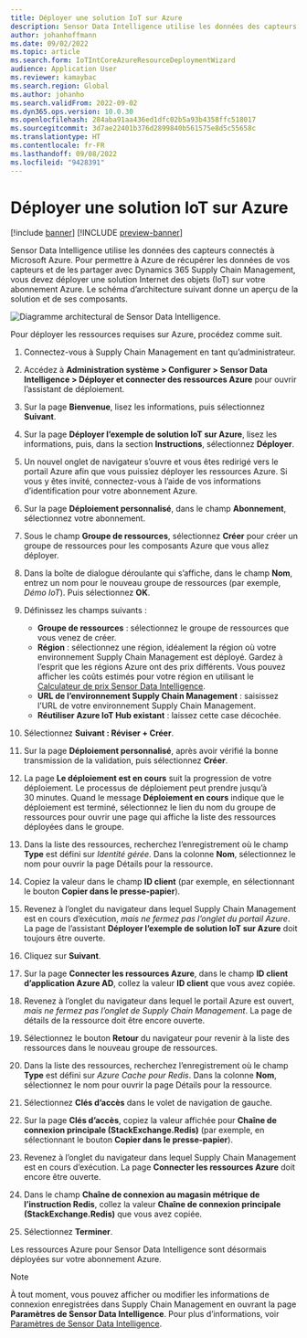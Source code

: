```yaml
---
title: Déployer une solution IoT sur Azure
description: Sensor Data Intelligence utilise les données des capteurs connectés à Microsoft Azure. Cet article explique comment déployer une solution Internet des objets (IoT) sur votre abonnement Azure.
author: johanhoffmann
ms.date: 09/02/2022
ms.topic: article
ms.search.form: IoTIntCoreAzureResourceDeploymentWizard
audience: Application User
ms.reviewer: kamaybac
ms.search.region: Global
ms.author: johanho
ms.search.validFrom: 2022-09-02
ms.dyn365.ops.version: 10.0.30
ms.openlocfilehash: 284aba91aa436ed1dfc02b5a93b4358ffc518017
ms.sourcegitcommit: 3d7ae22401b376d2899840b561575e8d5c55658c
ms.translationtype: HT
ms.contentlocale: fr-FR
ms.lasthandoff: 09/08/2022
ms.locfileid: "9428391"
---
```

# <a name="deploy-an-iot-solution-on-azure"></a>Déployer une solution IoT sur Azure

[!include [banner](../includes/banner.md)]
[!INCLUDE [preview-banner](../includes/preview-banner.md)]

Sensor Data Intelligence utilise les données des capteurs connectés à Microsoft Azure. Pour permettre à Azure de récupérer les données de vos capteurs et de les partager avec Dynamics 365 Supply Chain Management, vous devez déployer une solution Internet des objets (IoT) sur votre abonnement Azure. Le schéma d’architecture suivant donne un aperçu de la solution et de ses composants.

![Diagramme architectural de Sensor Data Intelligence.](media/sdi-architecture.png "Diagramme architectural de Sensor Data Intelligence")

Pour déployer les ressources requises sur Azure, procédez comme suit.

1. Connectez-vous à Supply Chain Management en tant qu’administrateur.
1. Accédez à **Administration système \> Configurer \> Sensor Data Intelligence \> Déployer et connecter des ressources Azure** pour ouvrir l’assistant de déploiement.
1. Sur la page **Bienvenue**, lisez les informations, puis sélectionnez **Suivant**.
1. Sur la page **Déployer l’exemple de solution IoT sur Azure**, lisez les informations, puis, dans la section **Instructions**, sélectionnez **Déployer**.
1. Un nouvel onglet de navigateur s’ouvre et vous êtes redirigé vers le portail Azure afin que vous puissiez déployer les ressources Azure. Si vous y êtes invité, connectez-vous à l’aide de vos informations d’identification pour votre abonnement Azure.
1. Sur la page **Déploiement personnalisé**, dans le champ **Abonnement**, sélectionnez votre abonnement.
1. Sous le champ **Groupe de ressources**, sélectionnez **Créer** pour créer un groupe de ressources pour les composants Azure que vous allez déployer.
1. Dans la boîte de dialogue déroulante qui s’affiche, dans le champ **Nom**, entrez un nom pour le nouveau groupe de ressources (par exemple, *Démo IoT*). Puis sélectionnez **OK**.
1. Définissez les champs suivants :

    - **Groupe de ressources** : sélectionnez le groupe de ressources que vous venez de créer.
    - **Région** : sélectionnez une région, idéalement la région où votre environnement Supply Chain Management est déployé. Gardez à l’esprit que les régions Azure ont des prix différents. Vous pouvez afficher les coûts estimés pour votre région en utilisant le [Calculateur de prix Sensor Data Intelligence](https://azure.com/e/c36c4947ebff4215b2e62590c2a24c68).
    - **URL de l’environnement Supply Chain Management** : saisissez l’URL de votre environnement Supply Chain Management.
    - **Réutiliser Azure IoT Hub existant** : laissez cette case décochée.

1. Sélectionnez **Suivant : Réviser + Créer**.
1. Sur la page **Déploiement personnalisé**, après avoir vérifié la bonne transmission de la validation, puis sélectionnez **Créer**.
1. La page **Le déploiement est en cours** suit la progression de votre déploiement. Le processus de déploiement peut prendre jusqu’à 30 minutes. Quand le message **Déploiement en cours** indique que le déploiement est terminé, sélectionnez le lien du nom du groupe de ressources pour ouvrir une page qui affiche la liste des ressources déployées dans le groupe.
1. Dans la liste des ressources, recherchez l’enregistrement où le champ **Type** est défini sur *Identité gérée*. Dans la colonne **Nom**, sélectionnez le nom pour ouvrir la page Détails pour la ressource.
1. Copiez la valeur dans le champ **ID client** (par exemple, en sélectionnant le bouton **Copier dans le presse-papier**).
1. Revenez à l’onglet du navigateur dans lequel Supply Chain Management est en cours d’exécution, *mais ne fermez pas l’onglet du portail Azure*. La page de l’assistant **Déployer l’exemple de solution IoT sur Azure** doit toujours être ouverte. 
1. Cliquez sur **Suivant**.
1. Sur la page **Connecter les ressources Azure**, dans le champ **ID client d’application Azure AD**, collez la valeur **ID client** que vous avez copiée.
1. Revenez à l’onglet du navigateur dans lequel le portail Azure est ouvert, *mais ne fermez pas l’onglet de Supply Chain Management*. La page de détails de la ressource doit être encore ouverte.
1. Sélectionnez le bouton **Retour** du navigateur pour revenir à la liste des ressources dans le nouveau groupe de ressources.
1. Dans la liste des ressources, recherchez l’enregistrement où le champ **Type** est défini sur *Azure Cache pour Redis*. Dans la colonne **Nom**, sélectionnez le nom pour ouvrir la page Détails pour la ressource.
1. Sélectionnez **Clés d’accès** dans le volet de navigation de gauche.
1. Sur la page **Clés d’accès**, copiez la valeur affichée pour **Chaîne de connexion principale (StackExchange.Redis)** (par exemple, en sélectionnant le bouton **Copier dans le presse-papier**).
1. Revenez à l’onglet du navigateur dans lequel Supply Chain Management est en cours d’exécution. La page **Connecter les ressources Azure** doit encore être ouverte.
1. Dans le champ **Chaîne de connexion au magasin métrique de l’instruction Redis**, collez la valeur **Chaîne de connexion principale (StackExchange.Redis)** que vous avez copiée.
1. Sélectionnez **Terminer**.

Les ressources Azure pour Sensor Data Intelligence sont désormais déployées sur votre abonnement Azure.

> [!NOTE]
> À tout moment, vous pouvez afficher ou modifier les informations de connexion enregistrées dans Supply Chain Management en ouvrant la page **Paramètres de Sensor Data Intelligence**. Pour plus d’informations, voir [Paramètres de Sensor Data Intelligence](sdi-parameters.md).
